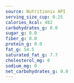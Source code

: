 ```yaml
---
source: Nutritionix API
serving_size_cup: 0.25
calories_kcal: 482
carbohydrates_g: 0.0
sugar_g: 0.0
fiber_g: 0.0
protein_g: 0.0
fat_g: 54.5
saturated_fat_g: 7.7
cholesterol_mg: 0
sodium_mg: 0
net_carbohydrates_g: 0.0
---
```



